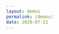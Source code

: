 ```yaml
---
layout: demos
permalink: /demos/
date: 2020-07-21
---
```


<div class="full-width">
<div class="demo-box">
   <a class="no-decoration" href="{{ '/repo/demos/00-simple/index.html' | prepend: site.url }}">
      <div style="background-image: url('https://plotboilerplate.io/repo/screenshots/screenshot-20190220_3_simpledemo.png');"></div>
   </a>
</div>
<div class="demo-box">
   <a class="no-decoration" href="{{ '/repo/demos/01-image/index.html' | prepend: site.url }}">
      <div style="background-image: url('https://plotboilerplate.io/repo/screenshots/preview-image-large.png');"></div>
   </a>
</div>
<div class="demo-box">
   <a class="no-decoration" href="{{ '/repo/demos/02-line-point-distance/index.html' | prepend: site.url }}">
      <div style="background-image: url('https://plotboilerplate.io/repo/screenshots/screenshot-20190220_2_line-to-point.png');"></div>
   </a>
</div>
<div class="demo-box">
   <a class="no-decoration" href="{{ '/repo/demos/03-random-scripture/index.html' | prepend: site.url }}">
      <div style="background-image: url('https://plotboilerplate.io/repo/screenshots/screenshot-20190117-0-random-scripture.png');"></div>
   </a>
</div>
<div class="demo-box">
   <a class="no-decoration" href="{{ '/repo/demos/04-vectorfield/index.html' | prepend: site.url }}">
      <div style="background-image: url('https://plotboilerplate.io/repo/screenshots/screenshot-20190220_1_vectorfield.png');"></div>
   </a>
</div>
<div class="demo-box">
   <a class="no-decoration" href="{{ '/repo/demos/05-circumcircle-animation/index.html' | prepend: site.url }}">
      <div style="background-image: url('https://plotboilerplate.io/repo/screenshots/screenshot-20190415_1_circumcircles.png');"></div>
   </a>
</div>
<div class="demo-box">
   <a class="no-decoration" href="{{ '/repo/demos/06-feigenbaum/index.html' | prepend: site.url }}">
      <div style="background-image: url('https://plotboilerplate.io/repo/screenshots/screenshot-20181212_3_feigenbaum.png');"></div>
   </a>
</div>
<div class="demo-box">
   <a class="no-decoration" href="{{ '/repo/demos/07-voronoi-and-delaunay/index.html' | prepend: site.url }}">
      <div style="background-image: url('https://plotboilerplate.io/repo/screenshots/screenshot-20190416_0_voronoi_delaunay.png');"></div>
   </a>
</div>
<div class="demo-box">
   <a class="no-decoration" href="{{ '/repo/demos/08-walking-triangles/index.html' | prepend: site.url }}">
      <div style="background-image: url('https://plotboilerplate.io/repo/screenshots/screenshot-20190911_0_walking_triangles.png');"></div>
   </a>
</div>
<div class="demo-box">
   <a class="no-decoration" href="{{ '/repo/demos/09-circular-distance-graph/index.html' | prepend: site.url }}">
      <div style="background-image: url('https://plotboilerplate.io/repo/screenshots/screenshot-20191218-circular-distance-walk.png');"></div>
   </a>
</div>
<div class="demo-box">
   <a class="no-decoration" href="{{ '/repo/demos/10-bezier-animation-gsap/index.html' | prepend: site.url }}">
      <div style="background-image: url('https://plotboilerplate.io/repo/screenshots/screenshot-20191218-tweenmax-bezier-animation.png');"></div>
   </a>
</div>
<div class="demo-box">
   <a class="no-decoration" href="{{ '/repo/demos/11-bezier-perpendiculars/index.html' | prepend: site.url }}">
      <div style="background-image: url('https://plotboilerplate.io/repo/screenshots/screenshot-20191218-bezier-perpendiculars.png');"></div>
   </a>
</div>
<div class="demo-box">
   <a class="no-decoration" href="{{ '/repo/demos/12-trace-bspline/index.html' | prepend: site.url }}">
      <div style="background-image: url('https://plotboilerplate.io/repo/screenshots/screenshot-20191218-tracing-bsplines.png');"></div>
   </a>
</div>
<div class="demo-box">
   <a class="no-decoration" href="{{ '/repo/demos/13-lissajous/index.html' | prepend: site.url }}">
      <div style="background-image: url('https://plotboilerplate.io/repo/screenshots/screenshot-20191229-lissajous.png');"></div>
   </a>
</div>
<div class="demo-box">
   <a class="no-decoration" href="{{ '/repo/demos/14-pursuit-curves/index.html' | prepend: site.url }}">
      <div style="background-image: url('https://plotboilerplate.io/repo/screenshots/screenshot-20200114-pursuit-curves.png');"></div>
   </a>
</div>
<div class="demo-box">
   <a class="no-decoration" href="{{ '/repo/demos/15-leaf-venation-patterns/index.html' | prepend: site.url }}">
      <div style="background-image: url('https://plotboilerplate.io/repo/screenshots/screenshot-20200317-leaf-venation-test.png');"></div>
   </a>
</div>
<div class="demo-box">
   <a class="no-decoration" href="{{ '/repo/demos/16-morley-trisectors/index.html' | prepend: site.url }}">
      <div style="background-image: url('https://plotboilerplate.io/repo/screenshots/screenshot-20200317-morley-triangle.png');"></div>
   </a>
</div>
<div class="demo-box">
   <a class="no-decoration" href="{{ '/repo/demos/17-hobby-curves/index.html' | prepend: site.url }}">
      <div style="background-image: url('https://plotboilerplate.io/repo/screenshots/screenshot-20200414-0-Hobby-and-cubic-spline-path.png');"></div>
   </a>
</div>
<div class="demo-box">
   <a class="no-decoration" href="{{ '/repo/demos/18-relative-neighbourhood-graph/index.html' | prepend: site.url }}">
      <div style="background-image: url('https://plotboilerplate.io/repo/screenshots/screenshot-20200427-relative-neighbour-graph-urquhart.png');"></div>
   </a>
</div>
<div class="demo-box">
   <a class="no-decoration" href="{{ '/repo/demos/19-convex-polygon-incircle/index.html' | prepend: site.url }}">
      <div style="background-image: url('https://plotboilerplate.io/repo/screenshots/screenshot-20200506-convex-polygon-incircle.png');"></div>
   </a>
</div>
<div class="demo-box">
   <a class="no-decoration" href="{{ '/repo/demos/20-pattern-gradient/index.html' | prepend: site.url }}">
      <div style="background-image: url('https://plotboilerplate.io/repo/screenshots/screenshot-20200526-0-pattern-gradient.png');"></div>
   </a>
</div>
<div class="demo-box">
   <a class="no-decoration" href="{{ '/repo/demos/21-parquet-deformation/index.html' | prepend: site.url }}">
      <div style="background-image: url('https://plotboilerplate.io/repo/screenshots/screenshot-20200622-0-parquet-transformation.png');"></div>
   </a>
</div>
<div class="demo-box">
   <a class="no-decoration" href="{{ '/repo/demos/22-threejs/index.html' | prepend: site.url }}">
      <div style="background-image: url('https://plotboilerplate.io/repo/screenshots/screenshot-20200703-0-threejs.png');"></div>
   </a>
</div>
</div>
